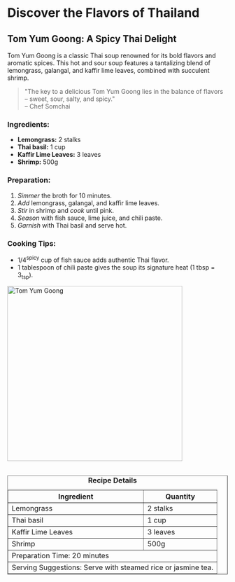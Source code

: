 <!DOCTYPE html>
<html lang="en">
<head>
  <meta charset="UTF-8">
  <meta name="description" content="Embark on a culinary adventure with Taste of Travel, exploring global flavors and recipes.">
  <title>Taste of Travel</title>
</head>
<body>

  <!-- Headings and Descriptions -->
  <h1>Discover the Flavors of Thailand</h1>
  <h2>Tom Yum Goong: A Spicy Thai Delight</h2>
  <p>
    Tom Yum Goong is a classic Thai soup renowned for its bold flavors and aromatic spices.
    This hot and sour soup features a tantalizing blend of lemongrass, galangal, and kaffir lime
    leaves, combined with succulent shrimp.
  </p>

  <!-- Blockquote -->
  <blockquote>
    "The key to a delicious Tom Yum Goong lies in the balance of flavors – sweet, sour, salty, and spicy."
    <br>– Chef Somchai
  </blockquote>

  <!-- Ingredients -->
  <h3>Ingredients:</h3>
  <ul>
    <li><strong>Lemongrass:</strong> 2 stalks</li>
    <li><strong>Thai basil:</strong> 1 cup</li>
    <li><strong>Kaffir Lime Leaves:</strong> 3 leaves</li>
    <li><strong>Shrimp:</strong> 500g</li>
  </ul>

  <!-- Preparation -->
  <h3>Preparation:</h3>
  <ol>
    <li><em>Simmer</em> the broth for 10 minutes.</li>
    <li><em>Add</em> lemongrass, galangal, and kaffir lime leaves.</li>
    <li><em>Stir</em> in shrimp and <em>cook</em> until pink.</li>
    <li><em>Season</em> with fish sauce, lime juice, and chili paste.</li>
    <li><em>Garnish</em> with Thai basil and serve hot.</li>
  </ol>

  <!-- Cooking Tips -->
  <h3>Cooking Tips:</h3>
  <ul>
    <li>1/4<sup>spicy</sup> cup of fish sauce adds authentic Thai flavor.</li>
    <li>1 tablespoon of chili paste gives the soup its signature heat (1 tbsp = 3<sub>tsp</sub>).</li>
  </ul>

  <!-- Image -->
  <img src="https://edube.org/uploads/media/default/0001/04/thai-soup.jpg" alt="Tom Yum Goong" width="400">
  <br><br>

  <!-- Table -->
  <table border="1" cellpadding="8">
    <caption><strong>Recipe Details</strong></caption>
    <tr>
      <th>Ingredient</th>
      <th>Quantity</th>
    </tr>
    <tr>
      <td>Lemongrass</td>
      <td>2 stalks</td>
    </tr>
    <tr>
      <td>Thai basil</td>
      <td>1 cup</td>
    </tr>
    <tr>
      <td>Kaffir Lime Leaves</td>
      <td>3 leaves</td>
    </tr>
    <tr>
      <td>Shrimp</td>
      <td>500g</td>
    </tr>
    <tr>
      <td colspan="2">Preparation Time: 20 minutes</td>
    </tr>
    <tr>
      <td colspan="2">Serving Suggestions: Serve with steamed rice or jasmine tea.</td>
    </tr>
  </table>

</body>
</html>
